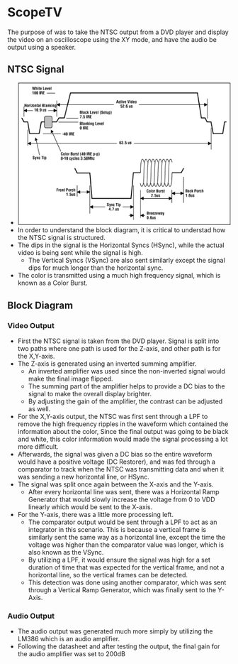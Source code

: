# ScopeTV
The purpose of was to take the NTSC output from a DVD player and display the video on an oscilloscope using the XY mode, and have the audio be output using a speaker. 

## NTSC Signal
- ![This image was sourced from Analog Devices' [website](https://www.analog.com/en/resources/technical-articles/basics-of-analog-video.html).](image.png)
- In order to understand the block diagram, it is critical to understad how the NTSC signal is structured. 
- The dips in the signal is the Horizontal Syncs (HSync), while the actual video is being sent while the signal is high.
    - The Vertical Syncs (VSync) are also sent similarly except the signal dips for much longer than the horizontal sync.
- The color is transmitted using a much high frequency signal, which is known as a Color Burst.

## Block Diagram
### Video Output
- First the NTSC signal is taken from the DVD player. Signal is split into two paths where one path is used for the Z-axis, and other path is for the X,Y-axis.
- The Z-axis is generated using an inverted summing amplifier. 
    - An inverted amplifier was used since the non-inverted signal would make the final image flipped. 
    - The summing part of the amplifier helps to provide a DC bias to the signal to make the overall display brighter.
    - By adjusting the gain of the amplifier, the contrast can be adjusted as well.
- For the X,Y-axis output, the NTSC was first sent through a LPF to remove the high frequency ripples in the waveform which contained the information about the color, Since the final output was going to be black and white, this color information would made the signal processing a lot more difficult.
- Afterwards, the signal was given a DC bias so the entire waveform would have a positive voltage (DC Restorer), and was fed through a comparator to track when the NTSC was transmitting data and when it was sending a new horizontal line, or HSync.
- The signal was split once again between the X-axis and the Y-axis.
    - After every horizontal line was sent, there was a Horizontal Ramp Generator that would slowly increase the voltage from 0 to VDD linearly which would be sent to the X-axis.
- For the Y-axis, there was a little more processing left.
    - The comparator output would be sent through a LPF to act as an integrator in this scenario. This is because a vertical frame is similarly sent the same way as a horizontal line, except the time the voltage was higher than the comparator value was longer, which is also known as the VSync. 
    - By utilizing a LPF, it would ensure the signal was high for a set duration of time that was expected for the vertical frame, and not a horizontal line, so the vertical frames can be detected.
    - This detection was done using another comparator, which was sent through a Vertical Ramp Generator, which was finally sent to the Y-Axis.

### Audio Output
- The audio output was generated much more simply by utilizing the LM386 which is an audio amplifier.
- Following the datasheet and after testing the output, the final gain for the audio amplifier was set to 200dB